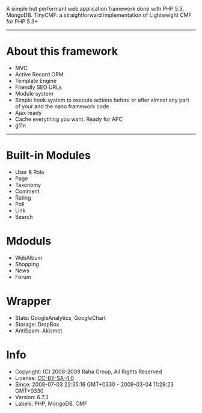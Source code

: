 A simple but performant web application framework done with PHP 5.3, MongoDB.
TinyCMF: a straightforward implementation of Lightweight CMF for PHP 5.3+

----

# About this framework
- MVC
- Active Record ORM
- Template Engine
- Friendly SEO URLs
- Module system
- Simple hook system to execute actions before or after almost any part of your and the nano framework code
- Ajax ready
- Cache everything you want. Ready for APC
- g11n

----

# Built-in Modules
- User & Role
- Page
- Taxonomy
- Comment
- Rating
- Poll
- Link
- Search

# Mdoduls
- WebAlbum
- Shopping
- News
- Forum

# Wrapper
- Stats: GoogleAnalytics, GoogleChart
- Storage: DropBox
- AntiSpam: Akismet

# Info
- Copyright: (C) 2008-2009 Raha Group, All Rights Reserved
- License: [CC-BY-SA-4.0](https://creativecommons.org/licenses/by-sa/4.0)
- Since: 2008-07-03 22:35:16 GMT+0330 - 2009-03-04 11:29:23 GMT+0330
- Version: 6.7.3
- Labels: PHP, MongoDB, CMF